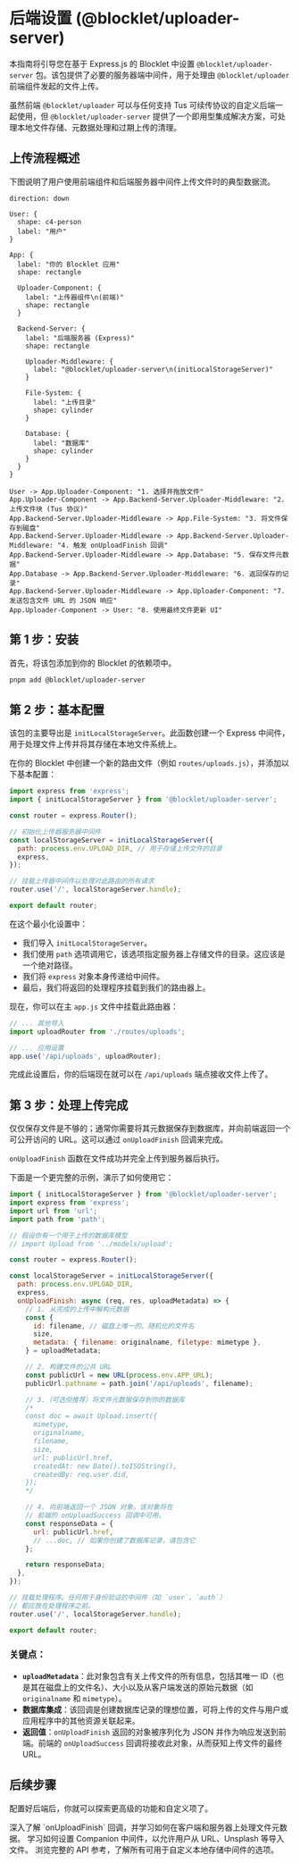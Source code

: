 # 后端设置 (@blocklet/uploader-server)

本指南将引导您在基于 Express.js 的 Blocklet 中设置 `@blocklet/uploader-server` 包。该包提供了必要的服务器端中间件，用于处理由 `@blocklet/uploader` 前端组件发起的文件上传。

虽然前端 `@blocklet/uploader` 可以与任何支持 Tus 可续传协议的自定义后端一起使用，但 `@blocklet/uploader-server` 提供了一个即用型集成解决方案，可处理本地文件存储、元数据处理和过期上传的清理。

## 上传流程概述

下图说明了用户使用前端组件和后端服务器中间件上传文件时的典型数据流。

```d2
direction: down

User: {
  shape: c4-person
  label: "用户"
}

App: {
  label: "你的 Blocklet 应用"
  shape: rectangle

  Uploader-Component: {
    label: "上传器组件\n(前端)"
    shape: rectangle
  }

  Backend-Server: {
    label: "后端服务器 (Express)"
    shape: rectangle

    Uploader-Middleware: {
      label: "@blocklet/uploader-server\n(initLocalStorageServer)"
    }

    File-System: {
      label: "上传目录"
      shape: cylinder
    }

    Database: {
      label: "数据库"
      shape: cylinder
    }
  }
}

User -> App.Uploader-Component: "1. 选择并拖放文件"
App.Uploader-Component -> App.Backend-Server.Uploader-Middleware: "2. 上传文件块 (Tus 协议)"
App.Backend-Server.Uploader-Middleware -> App.File-System: "3. 将文件保存到磁盘"
App.Backend-Server.Uploader-Middleware -> App.Backend-Server.Uploader-Middleware: "4. 触发 onUploadFinish 回调"
App.Backend-Server.Uploader-Middleware -> App.Database: "5. 保存文件元数据"
App.Database -> App.Backend-Server.Uploader-Middleware: "6. 返回保存的记录"
App.Backend-Server.Uploader-Middleware -> App.Uploader-Component: "7. 发送包含文件 URL 的 JSON 响应"
App.Uploader-Component -> User: "8. 使用最终文件更新 UI"
```

## 第 1 步：安装

首先，将该包添加到你的 Blocklet 的依赖项中。

```bash
pnpm add @blocklet/uploader-server
```

## 第 2 步：基本配置

该包的主要导出是 `initLocalStorageServer`。此函数创建一个 Express 中间件，用于处理文件上传并将其存储在本地文件系统上。

在你的 Blocklet 中创建一个新的路由文件（例如 `routes/uploads.js`），并添加以下基本配置：

```javascript Basic upload endpoint icon=logos:javascript
import express from 'express';
import { initLocalStorageServer } from '@blocklet/uploader-server';

const router = express.Router();

// 初始化上传器服务器中间件
const localStorageServer = initLocalStorageServer({
  path: process.env.UPLOAD_DIR, // 用于存储上传文件的目录
  express,
});

// 挂载上传器中间件以处理对此路由的所有请求
router.use('/', localStorageServer.handle);

export default router;
```

在这个最小化设置中：
- 我们导入 `initLocalStorageServer`。
- 我们使用 `path` 选项调用它，该选项指定服务器上存储文件的目录。这应该是一个绝对路径。
- 我们将 `express` 对象本身传递给中间件。
- 最后，我们将返回的处理程序挂载到我们的路由器上。

现在，你可以在主 `app.js` 文件中挂载此路由器：

```javascript app.js icon=logos:javascript
// ... 其他导入
import uploadRouter from './routes/uploads';

// ... 应用设置
app.use('/api/uploads', uploadRouter);
```

完成此设置后，你的后端现在就可以在 `/api/uploads` 端点接收文件上传了。

## 第 3 步：处理上传完成

仅仅保存文件是不够的；通常你需要将其元数据保存到数据库，并向前端返回一个可公开访问的 URL。这可以通过 `onUploadFinish` 回调来完成。

`onUploadFinish` 函数在文件成功并完全上传到服务器后执行。

下面是一个更完整的示例，演示了如何使用它：

```javascript Full backend example icon=logos:javascript
import { initLocalStorageServer } from '@blocklet/uploader-server';
import express from 'express';
import url from 'url';
import path from 'path';

// 假设你有一个用于上传的数据库模型
// import Upload from '../models/upload';

const router = express.Router();

const localStorageServer = initLocalStorageServer({
  path: process.env.UPLOAD_DIR,
  express,
  onUploadFinish: async (req, res, uploadMetadata) => {
    // 1. 从完成的上传中解构元数据
    const {
      id: filename, // 磁盘上唯一的、随机化的文件名
      size,
      metadata: { filename: originalname, filetype: mimetype },
    } = uploadMetadata;

    // 2. 构建文件的公共 URL
    const publicUrl = new URL(process.env.APP_URL);
    publicUrl.pathname = path.join('/api/uploads', filename);

    // 3.（可选但推荐）将文件元数据保存到你的数据库
    /*
    const doc = await Upload.insert({
      mimetype,
      originalname,
      filename,
      size,
      url: publicUrl.href,
      createdAt: new Date().toISOString(),
      createdBy: req.user.did,
    });
    */

    // 4. 向前端返回一个 JSON 对象。该对象将在
    // 前端的 onUploadSuccess 回调中可用。
    const responseData = {
      url: publicUrl.href,
      // ...doc, // 如果你创建了数据库记录，请包含它
    };

    return responseData;
  },
});

// 挂载处理程序。任何用于身份验证的中间件（如 `user`、`auth`）
// 都应放在处理程序之前。
router.use('/', localStorageServer.handle);

export default router;
```

### 关键点：

- **`uploadMetadata`**：此对象包含有关上传文件的所有信息，包括其唯一 ID（也是其在磁盘上的文件名）、大小以及从客户端发送的原始元数据（如 `originalname` 和 `mimetype`）。
- **数据库集成**：该回调是创建数据库记录的理想位置，可将上传的文件与用户或应用程序中的其他资源关联起来。
- **返回值**：`onUploadFinish` 返回的对象被序列化为 JSON 并作为响应发送到前端。前端的 `onUploadSuccess` 回调将接收此对象，从而获知上传文件的最终 URL。

## 后续步骤

配置好后端后，你就可以探索更高级的功能和自定义项了。

<x-cards>
  <x-card data-title="处理上传" data-icon="lucide:upload-cloud" data-href="/guides/handling-uploads">
    深入了解 `onUploadFinish` 回调，并学习如何在客户端和服务器上处理文件元数据。
  </x-card>
  <x-card data-title="集成远程源" data-icon="lucide:link" data-href="/guides/remote-sources">
    学习如何设置 Companion 中间件，以允许用户从 URL、Unsplash 等导入文件。
  </x-card>
  <x-card data-title="initLocalStorageServer() API" data-icon="lucide:book-open" data-href="/api-reference/uploader-server/local-storage">
    浏览完整的 API 参考，了解所有可用于自定义本地存储中间件的选项。
  </x-card>
</x-cards>